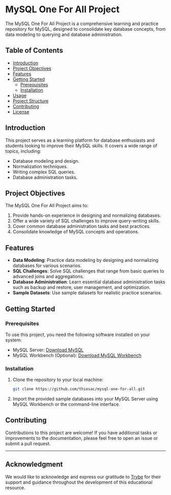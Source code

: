 # MySQL One For All Project


The MySQL One For All Project is a comprehensive learning and practice repository for MySQL, designed to consolidate key database concepts, from data modeling to querying and database administration.

## Table of Contents

- [Introduction](#introduction)
- [Project Objectives](#project-objectives)
- [Features](#features)
- [Getting Started](#getting-started)
  - [Prerequisites](#prerequisites)
  - [Installation](#installation)
- [Usage](#usage)
- [Project Structure](#project-structure)
- [Contributing](#contributing)
- [License](#license)

## Introduction

This project serves as a learning platform for database enthusiasts and students looking to improve their MySQL skills. It covers a wide range of topics, including:

- Database modeling and design.
- Normalization techniques.
- Writing complex SQL queries.
- Database administration tasks.


## Project Objectives

The MySQL One For All Project aims to:

1. Provide hands-on experience in designing and normalizing databases.
2. Offer a wide variety of SQL challenges to improve query-writing skills.
3. Cover common database administration tasks and best practices.
4. Consolidate knowledge of MySQL concepts and operations.

## Features

- **Data Modeling**: Practice data modeling by designing and normalizing databases for various scenarios.
- **SQL Challenges**: Solve SQL challenges that range from basic queries to advanced joins and aggregations.
- **Database Administration**: Learn essential database administration tasks such as backup and restore, user management, and optimization.
- **Sample Datasets**: Use sample datasets for realistic practice scenarios.

## Getting Started

### Prerequisites

To use this project, you need the following software installed on your system:

- MySQL Server: [Download MySQL](https://dev.mysql.com/downloads/)
- MySQL Workbench (Optional): [Download MySQL Workbench](https://www.mysql.com/products/workbench/)

### Installation

1. Clone the repository to your local machine:

   ```bash
   git clone https://github.com/thiesac/mysql-one-for-all.git

2. Import the provided sample databases into your MySQL Server using MySQL Workbench or the command-line interface.

## Contributing

Contributions to this project are welcome! If you have additional tasks or improvements to the documentation, please feel free to open an issue or submit a pull request.

---

## Acknowledgment

We would like to acknowledge and express our gratitude to [Trybe](https://www.betrybe.com/) for their support and guidance throughout the development of this educational resource.
